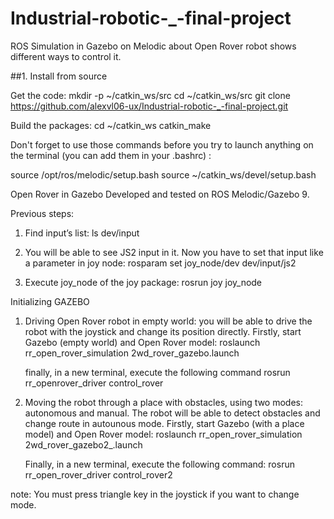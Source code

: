 # Industrial-robotic-_-final-project

ROS Simulation in Gazebo on Melodic about Open Rover robot shows different ways to control it.

##1. Install from source

Get the code:
mkdir -p ~/catkin_ws/src
cd ~/catkin_ws/src
git clone https://github.com/alexvl06-ux/Industrial-robotic-_-final-project.git

Build the packages:
cd ~/catkin_ws
catkin_make

Don't forget to use those commands before you try to launch anything on the terminal (you can add them in your .bashrc) :

source /opt/ros/melodic/setup.bash 
source ~/catkin_ws/devel/setup.bash

Open Rover in Gazebo
Developed and tested on ROS Melodic/Gazebo 9.

Previous steps:

1.	Find input’s list:
    ls dev/input

2.	You will be able to see JS2 input in it. Now you have to set that input like a parameter in joy node:
    rosparam set joy_node/dev dev/input/js2 

3.	Execute joy_node of the joy package:
	    rosrun joy joy_node


Initializing GAZEBO

1.	Driving Open Rover robot in empty world: you will be able to drive the robot with the joystick and change its position directly. 
    Firstly, start Gazebo (empty world) and Open Rover model:
		    roslaunch rr_open_rover_simulation 2wd_rover_gazebo.launch

    finally, in a new terminal, execute the following command
		    rosrun rr_openrover_driver control_rover

2.	Moving the robot through a place with obstacles, using two modes: autonomous and manual. The robot will be able to detect obstacles and change route in autounous mode.
    Firstly, start Gazebo (with a place model) and Open Rover model:
		    roslaunch rr_open_rover_simulation 2wd_rover_gazebo2_.launch

    Finally, in a new terminal, execute the following command:
		    rosrun rr_open_rover_driver control_rover2

note: You must press triangle key in the joystick if you want to change mode.
